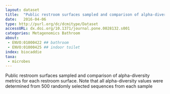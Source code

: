```yaml
---
layout: dataset
title:  "Public restroom surfaces sampled and comparison of alpha-diversity metrics for each restroom surface"
date:   2016-04-06
type: http://purl.org/dc/dcmitype/Dataset
accessURL: dx.doi.org/10.1371/journal.pone.0028132.s001
categories: Metagenomics Bathroom
about:
 - ENVO:01000422 ## bathroom
 - ENVO:01000425 ## indoor toilet
index: biocaddie
taxa:
 - microbes
---
```


Public restroom surfaces sampled and comparison of alpha-diversity metrics for each restroom surface. Note that all alpha-diversity values were determined from 500 randomly selected sequences from each sample


